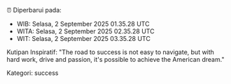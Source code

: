 ⏰ Diperbarui pada:
- WIB: Selasa, 2 September 2025 01.35.28 UTC
- WITA: Selasa, 2 September 2025 02.35.28 UTC
- WIT: Selasa, 2 September 2025 03.35.28 UTC

Kutipan Inspiratif:
"The road to success is not easy to navigate, but with hard work, drive and passion, it's possible to achieve the American dream."


Kategori: success


